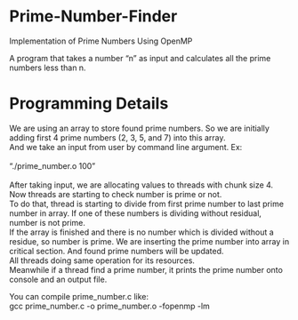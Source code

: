 # Prime-Number-Finder
Implementation of Prime Numbers Using OpenMP

A program that takes a number “n” as input and calculates all the prime numbers less than n.

# Programming Details

We are using an array to store found prime numbers. So we are initially adding first 4 prime
numbers (2, 3, 5, and 7) into this array.<br/>
And we take an input from user by command line argument. Ex:<br/>
<br/>
“./prime_number.o 100”<br/>
<br/>
After taking input, we are allocating values to threads with chunk size 4.<br/>
Now threads are starting to check number is prime or not.<br/>
To do that, thread is starting to divide from first prime number to last prime number in
array. If one of these numbers is dividing without residual, number is not prime.<br/>
If the array is finished and there is no number which is divided without a residue, so number
is prime. We are inserting the prime number into array in critical section. And found prime
numbers will be updated.<br/>
All threads doing same operation for its resources.<br/>
Meanwhile if a thread find a prime number, it prints the prime number onto console and an
output file.<br/>
  
You can compile prime_number.c like:<br/>
gcc prime_number.c -o prime_number.o -fopenmp -lm<br/>
